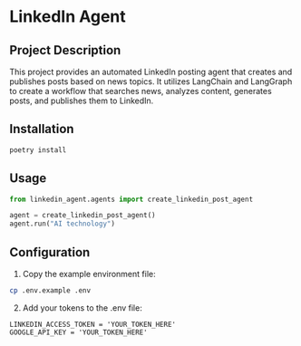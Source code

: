 # LinkedIn Agent

## Project Description
This project provides an automated LinkedIn posting agent that creates and publishes posts based on news topics. It utilizes LangChain and LangGraph to create a workflow that searches news, analyzes content, generates posts, and publishes them to LinkedIn.

## Installation
```bash
poetry install
```

## Usage
```python
from linkedin_agent.agents import create_linkedin_post_agent

agent = create_linkedin_post_agent()
agent.run("AI technology")
```

## Configuration

1. Copy the example environment file:
```bash
cp .env.example .env
```
2. Add your tokens to the .env file:
```
LINKEDIN_ACCESS_TOKEN = 'YOUR_TOKEN_HERE'
GOOGLE_API_KEY = 'YOUR_TOKEN_HERE'
```
